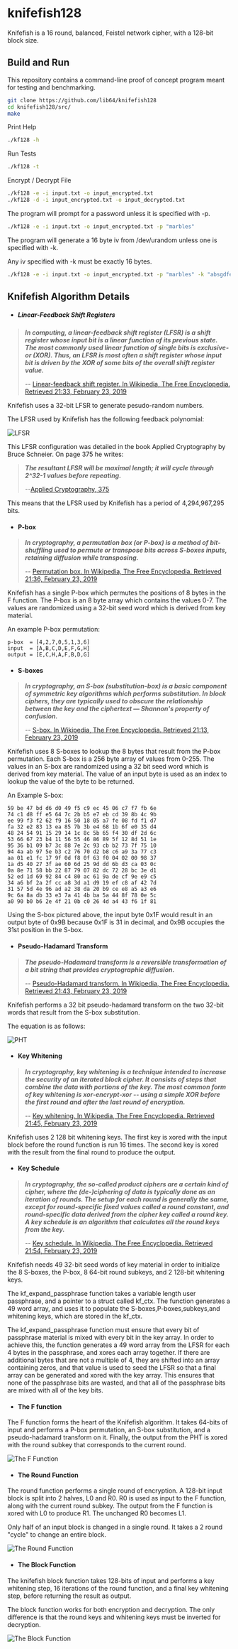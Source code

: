 # knifefish128

Knifefish is a 16 round, balanced, Feistel network cipher, with a 128-bit block size.

## Build and Run

This repository contains a command-line proof of concept program meant for testing and benchmarking.

```bash
git clone https://github.com/lib64/knifefish128
cd knifefish128/src/
make
```

Print Help

```bash
./kf128 -h
```

Run Tests

```bash
./kf128 -t
```

Encrypt / Decrypt File

```bash
./kf128 -e -i input.txt -o input_encrypted.txt
./kf128 -d -i input_encrypted.txt -o input_decrypted.txt
```

The program will prompt for a password unless it is specified with -p.

```bash
./kf128 -e -i input.txt -o input_encrypted.txt -p "marbles"
```

The program will generate a 16 byte iv from /dev/urandom unless one is specified with -k.

Any iv specified with -k must be exactly 16 bytes.

```bash
./kf128 -e -i input.txt -o input_encrypted.txt -p "marbles" -k "absgdferweadseqw"
```


## Knifefish Algorithm Details

- ##### Linear-Feedback Shift Registers

>**_In computing, a linear-feedback shift register (LFSR) is a shift register whose input bit is a linear function of its previous state. The most commonly used linear function of single bits is exclusive-or (XOR). Thus, an LFSR is most often a shift register whose input bit is driven by the XOR of some bits of the overall shift register value._**
>
>-- [Linear-feedback shift register. In Wikipedia, The Free Encyclopedia. Retrieved 21:33, February 23, 2019](https://en.wikipedia.org/w/index.php?title=Linear-feedback_shift_register&oldid=884707042)

Knifefish uses a 32-bit LFSR to generate pesudo-random numbers.

The LFSR used by Knifefish has the following feedback polynomial:

![LFSR](images/lfsr.png)

This LFSR configuration was detailed in the book Applied Cryptography by Bruce Schneier.
On page 375 he writes:

>**_The resultant LFSR will be maximal length; it will cycle through 2^32-1 values before repeating._**
>
>--[Applied Cryptography, 375](https://www.schneier.com/books/applied_cryptography/)


This means that the LFSR used by Knifefish has a period of 4,294,967,295 bits.


- #### P-box

>**_In cryptography, a permutation box (or P-box) is a method of bit-shuffling used to permute or transpose bits across S-boxes inputs, retaining diffusion while transposing._**
>
>-- [Permutation box. In Wikipedia, The Free Encyclopedia. Retrieved 21:36, February 23, 2019](https://en.wikipedia.org/w/index.php?title=Permutation_box&oldid=856976110)

Knifefish has a single P-box which permutes the positions of 8 bytes in the F function. The P-box is an
8 byte array which contains the values 0-7. The values are randomized using a 32-bit seed word which is 
derived from key material.

An example P-box permutation:

```
p-box  = [4,2,7,0,5,1,3,6]
input  = [A,B,C,D,E,F,G,H]
output = [E,C,H,A,F,B,D,G]
```

- #### S-boxes

>**_In cryptography, an S-box (substitution-box) is a basic component of symmetric key algorithms which performs substitution. In block ciphers, they are typically used to obscure the relationship between the key and the ciphertext — Shannon's property of confusion._**
>
>-- [S-box. In Wikipedia, The Free Encyclopedia. Retrieved 21:13, February 23, 2019](https://en.wikipedia.org/w/index.php?title=S-box&oldid=883701806)

Knifefish uses 8 S-boxes to lookup the 8 bytes that result from the P-box permutation. Each S-box is a
256 byte array of values from 0-255. The values in an S-box are randomized using a 32 bit seed word which
is derived from key material. The value of an input byte is used as an index to lookup the value of the 
byte to be returned.

An Example S-box:

```
59 be 47 bd d6 d0 49 f5 c9 ec 45 06 c7 f7 fb 6e 
74 c1 d8 ff e5 64 7c 2b b5 e7 eb cd 39 8b 4c 9b 
ee 99 f3 f2 62 f9 16 50 18 05 a7 fe 08 fd f1 d7 
fa 32 e2 83 13 ea 85 7b 3b e4 68 1b 6f e0 35 d4 
48 24 54 91 15 29 14 1c 8c 5b 65 f4 30 df 2d 6c 
53 66 67 23 b4 11 56 55 46 86 89 5f 12 8d 51 1e 
95 36 b1 09 b7 3c 88 7e 2c 93 cb b2 73 7f 75 10 
94 4a ab 97 5e b3 c2 76 70 d2 b8 c6 a9 3a 77 c3 
aa 01 e1 fc 17 9f 0d f8 0f 63 f0 04 02 00 98 37 
1a d5 40 27 3f ae 60 6d 25 9d dd 6b d3 ca 03 0c 
0a 8e 71 58 bb 22 87 79 07 82 dc 72 28 bc 3e d1 
52 ed 1d 69 92 84 c4 80 ac 61 9a de cf 9e e9 c5 
34 a6 bf 2a 2f cc a8 3d a1 d9 19 ef c8 af 42 7d 
31 57 5d 4e 96 ad a2 38 da 20 b9 ce e8 a5 a3 e6 
9c 6a 8a db 33 e3 7a 41 4b ba 5a 44 8f 78 0e 5c 
a0 90 b0 b6 2e 4f 21 0b c0 26 4d a4 43 f6 1f 81 
```
Using the S-box pictured above, the input byte 0x1F would result in an output byte of 0x9B because 
0x1F is 31 in decimal, and 0x9B occupies the 31st position in the S-box.

- #### Pseudo-Hadamard Transform

>**_The pseudo-Hadamard transform is a reversible transformation of a bit string that provides cryptographic diffusion._**
>
>-- [Pseudo-Hadamard transform. In Wikipedia, The Free Encyclopedia. Retrieved 21:43, February 23, 2019](https://en.wikipedia.org/w/index.php?title=Pseudo-Hadamard_transform&oldid=865012710)

Knifefish performs a 32 bit pseudo-hadamard transform on the two 32-bit words that result from the S-box 
substitution.

The equation is as follows:

![PHT](images/pht.png)

- #### Key Whitening

>**_In cryptography, key whitening is a technique intended to increase the security of an iterated block cipher. It consists of steps that combine the data with portions of the key. The most common form of key whitening is xor-encrypt-xor -- using a simple XOR before the first round and after the last round of encryption._**
>
>-- [Key whitening. In Wikipedia, The Free Encyclopedia. Retrieved 21:45, February 23, 2019](https://en.wikipedia.org/w/index.php?title=Key_whitening&oldid=821951647)

Knifefish uses 2 128 bit whitening keys. The first key is xored with the input block before the round 
function is run 16 times. The second key is xored with the result from the final round to produce the 
output.

- #### Key Schedule

>**_In cryptography, the so-called product ciphers are a certain kind of cipher, where the (de-)ciphering of data is typically done as an iteration of rounds. The setup for each round is generally the same, except for round-specific fixed values called a round constant, and round-specific data derived from the cipher key called a round key. A key schedule is an algorithm that calculates all the round keys from the key._**
>
>-- [Key schedule. In Wikipedia, The Free Encyclopedia. Retrieved 21:54, February 23, 2019](https://en.wikipedia.org/w/index.php?title=Key_schedule&oldid=815715739)

Knifefish needs 49 32-bit seed words of key material in order to initialize the 8 S-boxes, the P-box, 
8 64-bit round subkeys, and 2 128-bit whitening keys.

The kf_expand_passphrase function takes a variable length user passphrase, and a pointer to a struct called kf_ctx.
The function generates a 49 word array, and uses it to populate the S-boxes,P-boxes,subkeys,and whitening keys, which
are stored in the kf_ctx.

The kf_expand_passphrase function must ensure that every bit of passphrase material is mixed with every
bit in the key array. In order to achieve this, the function generates a 49 word array from the LFSR for
each 4 bytes in the passphrase, and xores each array together. If there are additional bytes that are not a 
multiple of 4, they are shifted into an array containing zeros, and that value is used to seed the LFSR so that a 
final array can be generated and xored with the key array. This ensures that none of the passphrase bits are wasted,
and that all of the passphrase bits are mixed with all of the key bits.

- #### The F function

The F function forms the heart of the Knifefish algorithm. It takes 64-bits of input and performs a P-box permutation, an
S-box substitution, and a pseudo-hadamard transform on it. Finally, the output from the PHT is xored with the round subkey
that corresponds to the current round.

![The F Function](images/f.png)

- #### The Round Function

The round function performs a single round of encryption. A 128-bit input block is split into 2 halves, L0 and R0.
R0 is used as input to the F function, along with the current round subkey. The output from the F function is xored 
with L0 to produce R1. The unchanged R0 becomes L1.

Only half of an input block is changed in a single round. It takes a 2 round "cycle" to change an entire block. 

![The Round Function](images/round.png)

- #### The Block Function

The knifefish block function takes 128-bits of input and performs a key whitening step, 16 iterations of the round function,
and a final key whitening step, before returning the result as output.

The block function works for both encryption and decryption. The only difference is that the round keys and whitening keys must 
be inverted for decryption.

![The Block Function](images/block.png)
